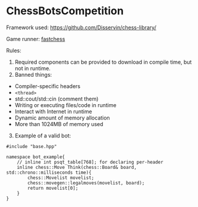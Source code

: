 # ChessBotsCompetition

Framework used: https://github.com/Disservin/chess-library/

Game runner: [fastchess](https://github.com/Disservin/fastchess/)

Rules:
1. Required components can be provided to download in compile time, but not in runtime.
2. Banned things:
  - Compiler-specific headers
  - `<thread>`
  - std::cout/std::cin (comment them)
  - Writing or executing files/code in runtime
  - Interact with Internet in runtime
  - Dynamic amount of memory allocation
  - More than 1024MB of memory used
3. Example of a valid bot: 
```
#include "base.hpp"

namespace bot_example{
    // inline int psqt_table[768]; for declaring per-header
    inline chess::Move Think(chess::Board& board, std::chrono::milliseconds time){
        chess::Movelist movelist;
        chess::movegen::legalmoves(movelist, board);
        return movelist[0];
    }
}
```
